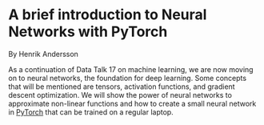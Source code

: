 # A brief introduction to Neural Networks with PyTorch

By Henrik Andersson

As a continuation of  Data Talk 17 on machine learning, we are now moving on to neural networks, the foundation for deep learning. Some concepts that will be mentioned are tensors, activation functions, and gradient descent optimization. We will show the power of neural networks to approximate non-linear functions and how to create a small neural network in [PyTorch](https://pytorch.org/) that can be trained on a regular laptop.
